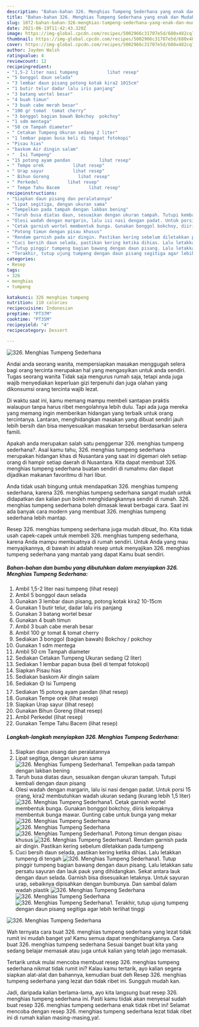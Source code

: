 ```yaml
---
description: "Bahan-bahan 326. Menghias Tumpeng Sederhana yang enak dan Mudah Dibuat"
title: "Bahan-bahan 326. Menghias Tumpeng Sederhana yang enak dan Mudah Dibuat"
slug: 1072-bahan-bahan-326-menghias-tumpeng-sederhana-yang-enak-dan-mudah-dibuat
date: 2021-06-19T11:42:43.320Z
image: https://img-global.cpcdn.com/recipes/5002966c31707e5d/680x482cq70/326-menghias-tumpeng-sederhana-foto-resep-utama.jpg
thumbnail: https://img-global.cpcdn.com/recipes/5002966c31707e5d/680x482cq70/326-menghias-tumpeng-sederhana-foto-resep-utama.jpg
cover: https://img-global.cpcdn.com/recipes/5002966c31707e5d/680x482cq70/326-menghias-tumpeng-sederhana-foto-resep-utama.jpg
author: Jayden Walsh
ratingvalue: 4
reviewcount: 12
recipeingredient:
- "1,5-2 liter nasi tumpeng           lihat resep"
- "5 bonggol daun selada"
- "3 lembar daun pisang potong kotak kira2 1015cm"
- "1 butir telur dadar lalu iris panjang"
- "3 batang wortel besar"
- "4 buah timun"
- "3 buah cabe merah besar"
- "100 gr tomat  tomat cherry"
- "3 bonggol bagian bawah Bokchoy  pokchoy"
- "1 sdm mentega"
- "50 cm Tampah diameter"
- " Cetakan Tumpeng Ukuran sedang 2 liter"
- "1 lembar papan busa beli di tempat fotokopi"
- "Pisau hias"
- "baskom Air dingin salam"
- "  Isi Tumpeng"
- "15 potong ayam pandan           lihat resep"
- " Tempe orek           lihat resep"
- " Urap sayur           lihat resep"
- " Bihun Goreng           lihat resep"
- " Perkedel           lihat resep"
- " Tempe Tahu Bacem           lihat resep"
recipeinstructions:
- "Siapkan daun pisang dan peralatannya"
- "Lipat segitiga, dengan ukuran sama"
- "Tempelkan pada tampah dengan lakban bening"
- "Taruh busa diatas daun, sesuaikan dengan ukuran tampah. Tutupi kembali dengan daun pisang"
- "Olesi wadah dengan margarin, lalu isi nasi dengan padat. Untuk porsi 15 orang, kira2 membutuhkan wadah ukuran sedang (kurang lebih 1,5 liter)"
- "Cetak garnish wortel membentuk bunga. Gunakan bonggol bokchoy, diiris kelopaknya membentuk bunga mawar. Gunting cabe untuk bunga yang mekar"
- "Potong timun dengan pisau khusus"
- "Rendam garnish pada air dingin. Pastikan kering sebelum diletakkan pada tumpeng"
- "Cuci bersih daun selada, pastikan kering ketika dihias. Lalu letakkan tumpeng di tengah"
- "Tutup pinggir tumpeng bagian bawang dengan daun pisang. Lalu letakkan satu persatu sayuran dan lauk pauk yang dihidangkan. Sekat antara lauk dengan daun selada. Garnish bisa disesuaikan letaknya. Untuk sayuran urap, sebaiknya dipisahkan dengan bumbunya. Dan sambal dalam wadah plastik"
- "Terakhir, tutup ujung tumpeng dengan daun pisang segitiga agar lebih terlihat tinggi"
categories:
- Resep
tags:
- 326
- menghias
- tumpeng

katakunci: 326 menghias tumpeng 
nutrition: 110 calories
recipecuisine: Indonesian
preptime: "PT37M"
cooktime: "PT35M"
recipeyield: "4"
recipecategory: Dessert

---
```



![326. Menghias Tumpeng Sederhana](https://img-global.cpcdn.com/recipes/5002966c31707e5d/680x482cq70/326-menghias-tumpeng-sederhana-foto-resep-utama.jpg)

Andai anda seorang wanita, mempersiapkan masakan menggugah selera bagi orang tercinta merupakan hal yang mengasyikan untuk anda sendiri. Tugas seorang  wanita Tidak saja mengurus rumah saja, tetapi anda juga wajib menyediakan keperluan gizi terpenuhi dan juga olahan yang dikonsumsi orang tercinta wajib lezat.

Di waktu  saat ini, kamu memang mampu membeli santapan praktis walaupun tanpa harus ribet mengolahnya lebih dulu. Tapi ada juga mereka yang memang ingin memberikan hidangan yang terbaik untuk orang tercintanya. Lantaran, menghidangkan masakan yang dibuat sendiri jauh lebih bersih dan bisa menyesuaikan masakan tersebut berdasarkan selera famili. 



Apakah anda merupakan salah satu penggemar 326. menghias tumpeng sederhana?. Asal kamu tahu, 326. menghias tumpeng sederhana merupakan hidangan khas di Nusantara yang saat ini digemari oleh setiap orang di hampir setiap daerah di Nusantara. Kita dapat membuat 326. menghias tumpeng sederhana buatan sendiri di rumahmu dan dapat dijadikan makanan favoritmu di hari libur.

Anda tidak usah bingung untuk mendapatkan 326. menghias tumpeng sederhana, karena 326. menghias tumpeng sederhana sangat mudah untuk didapatkan dan kalian pun boleh menghidangkannya sendiri di rumah. 326. menghias tumpeng sederhana boleh dimasak lewat berbagai cara. Saat ini ada banyak cara modern yang membuat 326. menghias tumpeng sederhana lebih mantap.

Resep 326. menghias tumpeng sederhana juga mudah dibuat, lho. Kita tidak usah capek-capek untuk membeli 326. menghias tumpeng sederhana, karena Anda mampu membuatnya di rumah sendiri. Untuk Anda yang mau menyajikannya, di bawah ini adalah resep untuk menyajikan 326. menghias tumpeng sederhana yang mantab yang dapat Kamu buat sendiri.

<!--inarticleads1-->

##### Bahan-bahan dan bumbu yang dibutuhkan dalam menyiapkan 326. Menghias Tumpeng Sederhana:

1. Ambil 1,5-2 liter nasi tumpeng           (lihat resep)
1. Ambil 5 bonggol daun selada
1. Gunakan 3 lembar daun pisang, potong kotak kira2 10-15cm
1. Gunakan 1 butir telur, dadar lalu iris panjang
1. Gunakan 3 batang wortel besar
1. Gunakan 4 buah timun
1. Ambil 3 buah cabe merah besar
1. Ambil 100 gr tomat &amp; tomat cherry
1. Sediakan 3 bonggol (bagian bawah) Bokchoy / pokchoy
1. Gunakan 1 sdm mentega
1. Ambil 50 cm Tampah diameter
1. Sediakan  Cetakan Tumpeng Ukuran sedang (2 liter)
1. Sediakan 1 lembar papan busa (beli di tempat fotokopi)
1. Siapkan Pisau hias
1. Sediakan baskom Air dingin salam
1. Sediakan  🟡 Isi Tumpeng
1. Sediakan 15 potong ayam pandan           (lihat resep)
1. Gunakan  Tempe orek           (lihat resep)
1. Siapkan  Urap sayur           (lihat resep)
1. Gunakan  Bihun Goreng           (lihat resep)
1. Ambil  Perkedel           (lihat resep)
1. Gunakan  Tempe Tahu Bacem           (lihat resep)




<!--inarticleads2-->

##### Langkah-langkah menyiapkan 326. Menghias Tumpeng Sederhana:

1. Siapkan daun pisang dan peralatannya
1. Lipat segitiga, dengan ukuran sama
<img src="//assets-global.cpcdn.com/assets/icons/button_play-2c75c40dde080a61004c1f40b05d8f140eaff45d7e9e6481dc71c63d2e7c4909.png" alt="326. Menghias Tumpeng Sederhana">1. Tempelkan pada tampah dengan lakban bening
1. Taruh busa diatas daun, sesuaikan dengan ukuran tampah. Tutupi kembali dengan daun pisang
1. Olesi wadah dengan margarin, lalu isi nasi dengan padat. Untuk porsi 15 orang, kira2 membutuhkan wadah ukuran sedang (kurang lebih 1,5 liter)
<img src="//assets-global.cpcdn.com/assets/icons/button_play-2c75c40dde080a61004c1f40b05d8f140eaff45d7e9e6481dc71c63d2e7c4909.png" alt="326. Menghias Tumpeng Sederhana">1. Cetak garnish wortel membentuk bunga. Gunakan bonggol bokchoy, diiris kelopaknya membentuk bunga mawar. Gunting cabe untuk bunga yang mekar
<img src="//assets-global.cpcdn.com/assets/icons/button_play-2c75c40dde080a61004c1f40b05d8f140eaff45d7e9e6481dc71c63d2e7c4909.png" alt="326. Menghias Tumpeng Sederhana"><img src="//assets-global.cpcdn.com/assets/icons/button_play-2c75c40dde080a61004c1f40b05d8f140eaff45d7e9e6481dc71c63d2e7c4909.png" alt="326. Menghias Tumpeng Sederhana"><img src="//assets-global.cpcdn.com/assets/icons/button_play-2c75c40dde080a61004c1f40b05d8f140eaff45d7e9e6481dc71c63d2e7c4909.png" alt="326. Menghias Tumpeng Sederhana">1. Potong timun dengan pisau khusus
<img src="//assets-global.cpcdn.com/assets/icons/button_play-2c75c40dde080a61004c1f40b05d8f140eaff45d7e9e6481dc71c63d2e7c4909.png" alt="326. Menghias Tumpeng Sederhana">1. Rendam garnish pada air dingin. Pastikan kering sebelum diletakkan pada tumpeng
1. Cuci bersih daun selada, pastikan kering ketika dihias. Lalu letakkan tumpeng di tengah
<img src="//assets-global.cpcdn.com/assets/icons/button_play-2c75c40dde080a61004c1f40b05d8f140eaff45d7e9e6481dc71c63d2e7c4909.png" alt="326. Menghias Tumpeng Sederhana">1. Tutup pinggir tumpeng bagian bawang dengan daun pisang. Lalu letakkan satu persatu sayuran dan lauk pauk yang dihidangkan. Sekat antara lauk dengan daun selada. Garnish bisa disesuaikan letaknya. Untuk sayuran urap, sebaiknya dipisahkan dengan bumbunya. Dan sambal dalam wadah plastik
<img src="//assets-global.cpcdn.com/assets/icons/button_play-2c75c40dde080a61004c1f40b05d8f140eaff45d7e9e6481dc71c63d2e7c4909.png" alt="326. Menghias Tumpeng Sederhana"><img src="//assets-global.cpcdn.com/assets/icons/button_play-2c75c40dde080a61004c1f40b05d8f140eaff45d7e9e6481dc71c63d2e7c4909.png" alt="326. Menghias Tumpeng Sederhana"><img src="//assets-global.cpcdn.com/assets/icons/button_play-2c75c40dde080a61004c1f40b05d8f140eaff45d7e9e6481dc71c63d2e7c4909.png" alt="326. Menghias Tumpeng Sederhana">1. Terakhir, tutup ujung tumpeng dengan daun pisang segitiga agar lebih terlihat tinggi
<img src="//assets-global.cpcdn.com/assets/icons/button_play-2c75c40dde080a61004c1f40b05d8f140eaff45d7e9e6481dc71c63d2e7c4909.png" alt="326. Menghias Tumpeng Sederhana">



Wah ternyata cara buat 326. menghias tumpeng sederhana yang lezat tidak rumit ini mudah banget ya! Kamu semua dapat menghidangkannya. Cara buat 326. menghias tumpeng sederhana Sesuai banget buat kita yang sedang belajar memasak atau juga untuk kalian yang telah jago memasak.

Tertarik untuk mulai mencoba membuat resep 326. menghias tumpeng sederhana nikmat tidak rumit ini? Kalau kamu tertarik, ayo kalian segera siapkan alat-alat dan bahannya, kemudian buat deh Resep 326. menghias tumpeng sederhana yang lezat dan tidak ribet ini. Sungguh mudah kan. 

Jadi, daripada kalian berlama-lama, ayo kita langsung buat resep 326. menghias tumpeng sederhana ini. Pasti kamu tiidak akan menyesal sudah buat resep 326. menghias tumpeng sederhana enak tidak ribet ini! Selamat mencoba dengan resep 326. menghias tumpeng sederhana lezat tidak ribet ini di rumah kalian masing-masing,ya!.


